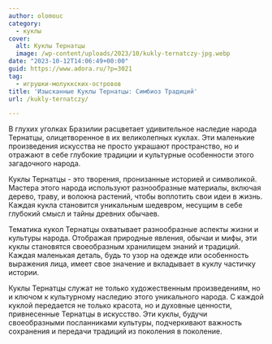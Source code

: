 ```yaml
---
author: olomouc
category:
  - куклы
cover:
  alt: Куклы Тернатцы
  image: /wp-content/uploads/2023/10/kukly-ternatczy-jpg.webp
date: "2023-10-12T14:06:49+00:00"
guid: https://www.adora.ru/?p=3021
tag:
  - игрушки-молуккских-островов
title: 'Изысканные Куклы Тернатцы: Симбиоз Традиций'
url: /kukly-ternatczy/

---
```

В глухих уголках Бразилии расцветает удивительное наследие народа Тернатцы, олицетворенное в их великолепных куклах. Эти маленькие произведения искусства не просто украшают пространство, но и отражают в себе глубокие традиции и культурные особенности этого загадочного народа.

Куклы Тернатцы \- это творения, пронизанные историей и символикой. Мастера этого народа используют разнообразные материалы, включая дерево, траву, и волокна растений, чтобы воплотить свои идеи в жизнь. Каждая кукла становится уникальным шедевром, несущим в себе глубокий смысл и тайны древних обычаев.

Тематика кукол Тернатцы охватывает разнообразные аспекты жизни и культуры народа. Отображая природные явления, обычаи и мифы, эти куклы становятся своеобразным хранилищем знаний и традиций. Каждая маленькая деталь, будь то узор на одежде или особенность выражения лица, имеет свое значение и вкладывает в куклу частичку истории.

Куклы Тернатцы служат не только художественным произведениям, но и ключом к культурному наследию этого уникального народа. С каждой куклой передается не только красота, но и духовные ценности, привнесенные Тернатцы в искусство. Эти куклы, будучи своеобразными посланниками культуры, подчеркивают важность сохранения и передачи традиций из поколения в поколение.
